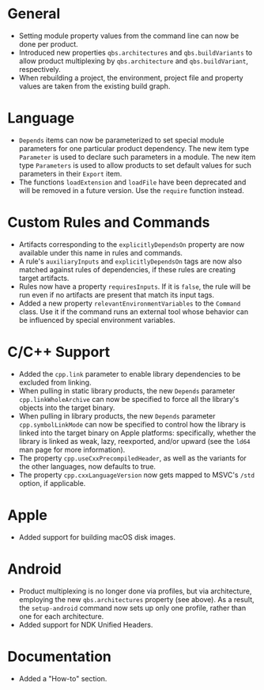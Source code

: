# General
* Setting module property values from the command line can now
  be done per product.
* Introduced new properties `qbs.architectures` and `qbs.buildVariants`
  to allow product multiplexing by `qbs.architecture` and `qbs.buildVariant`,
  respectively.
* When rebuilding a project, the environment, project file and property
  values are taken from the existing build graph.

# Language
* `Depends` items can now be parameterized to set special module parameters
  for one particular product dependency. The new item type `Parameter`
  is used to declare such parameters in a module. The new item type
  `Parameters` is used to allow products to set default values for
  such parameters in their `Export` item.
* The functions `loadExtension` and `loadFile` have been deprecated and
  will be removed in a future version. Use the `require` function instead.

# Custom Rules and Commands
* Artifacts corresponding to the `explicitlyDependsOn` property
  are now available under this name in rules and commands.
* A rule's `auxiliaryInputs` and `explicitlyDependsOn` tags
  are now also matched against rules of dependencies, if these rules are
  creating target artifacts.
* Rules now have a property `requiresInputs`. If it is `false`, the rule will
  be run even if no artifacts are present that match its input tags.
* Added a new property `relevantEnvironmentVariables` to the `Command` class.
  Use it if the command runs an external tool whose behavior can be
  influenced by special environment variables.

# C/C++ Support
* Added the `cpp.link` parameter to enable library dependencies to be
  excluded from linking.
* When pulling in static library products, the new `Depends` parameter
  `cpp.linkWholeArchive` can now be specified to force all the library's
  objects into the target binary.
* When pulling in library products, the new `Depends` parameter
  `cpp.symbolLinkMode` can now be specified to control how the library
  is linked into the target binary on Apple platforms: specifically,
  whether the library is linked as weak, lazy, reexported, and/or
  upward (see the `ld64` man page for more information).
* The property `cpp.useCxxPrecompiledHeader`, as well as the variants for the
  other languages, now defaults to true.
* The property `cpp.cxxLanguageVersion` now gets mapped to MSVC's `/std` option,
  if applicable.

# Apple
* Added support for building macOS disk images.

# Android
* Product multiplexing is no longer done via profiles, but via architecture,
  employing the new `qbs.architectures` property (see above). As a result,
  the `setup-android` command now sets up only one profile, rather than
  one for each architecture.
* Added support for NDK Unified Headers.

# Documentation
* Added a "How-to" section.
